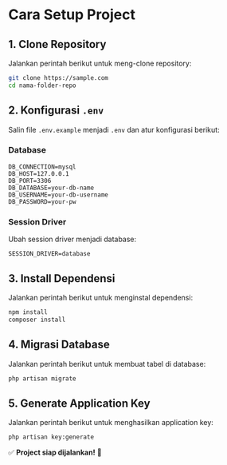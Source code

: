 # Cara Setup Project

## 1. Clone Repository
Jalankan perintah berikut untuk meng-clone repository:
```sh
git clone https://sample.com
cd nama-folder-repo
```

## 2. Konfigurasi `.env`
Salin file `.env.example` menjadi `.env` dan atur konfigurasi berikut:

### Database
```
DB_CONNECTION=mysql
DB_HOST=127.0.0.1
DB_PORT=3306
DB_DATABASE=your-db-name
DB_USERNAME=your-db-username
DB_PASSWORD=your-pw
```

### Session Driver
Ubah session driver menjadi database:
```
SESSION_DRIVER=database
```

## 3. Install Dependensi
Jalankan perintah berikut untuk menginstal dependensi:
```sh
npm install
composer install
```

## 4. Migrasi Database
Jalankan perintah berikut untuk membuat tabel di database:
```sh
php artisan migrate
```

## 5. Generate Application Key
Jalankan perintah berikut untuk menghasilkan application key:
```sh
php artisan key:generate
```

✅ **Project siap dijalankan!** 🚀
